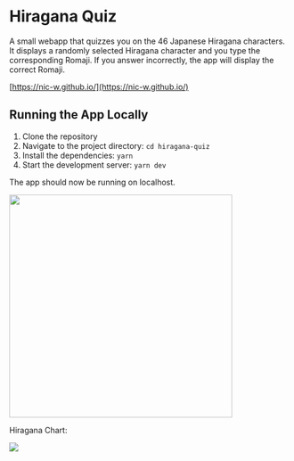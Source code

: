# Hiragana Quiz

A small webapp that quizzes you on the 46 Japanese Hiragana characters. It displays a randomly selected Hiragana character and you type the corresponding Romaji. If you answer incorrectly, the app will display the correct Romaji.

[https://nic-w.github.io/](https://nic-w.github.io/)

## Running the App Locally

1. Clone the repository
2. Navigate to the project directory: `cd hiragana-quiz`
3. Install the dependencies: `yarn`
4. Start the development server: `yarn dev`

The app should now be running on localhost.

<img src="https://i.imgur.com/iwVY8Fb.gif" width="400" height="400" />

Hiragana Chart:

<img src="https://i.imgur.com/ic8g0iV.png">
